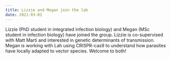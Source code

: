 ```yaml
---
title: Lizzie and Megan join the lab
date: 2021-03-01
---
```


Lizzie (PhD student in integrated infection biology) and Megan (MSc student in infection biology) have joined the group. Lizzie is co-supervised with Matt Marti and interested in genetic determinants of transmission. Megan is working with Lah using CRISPR-cas9 to understand how parasites have locally adapted to vector species. Welcome to both!
